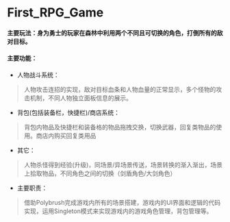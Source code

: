 # First_RPG_Game
####	主要玩法：身为勇士的玩家在森林中利用两个不同且可切换的角色，打倒所有的敌对目标。
####	主要功能：
*	人物战斗系统：
> 人物攻击连招的实现，敌对目标血条和人物血量的正常显示，多个怪物的攻击机制，不同人物独立面板信息的展示。
*	背包(包括装备栏，快捷栏)/商店系统：
> 背包内物品及快捷栏和装备格的物品拖拽交换，切换武器，回复类物品的使用。商店内购买回复类用品
*	其它：
> 人物杀怪得到经验(升级)，同场景/异场景传送，场景转换的渐入渐出，场景上拾取物品，不同角色之间的切换（剑盾角色/大剑角色）
*	主要职责：
> 借助Polybrush完成游戏内所有的场景搭建，游戏内的UI界面和逻辑的代码实现，运用Singleton模式来实现游戏内的游戏角色管理，背包管理等。
